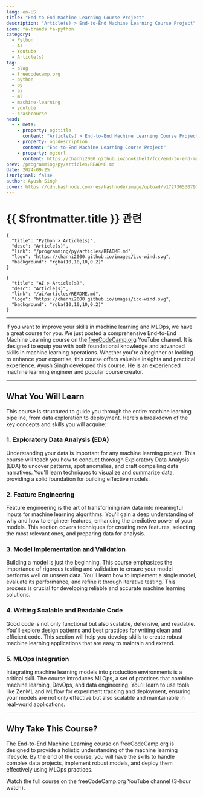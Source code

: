 ```yaml
---
lang: en-US
title: "End-to-End Machine Learning Course Project"
description: "Article(s) > End-to-End Machine Learning Course Project"
icon: fa-brands fa-python
category: 
  - Python
  - AI
  - Youtube
  - Article(s)
tag: 
  - blog
  - freecodecamp.org
  - python
  - py
  - ai
  - ml
  - machine-learning
  - youtube
  - crashcourse
head:
  - - meta:
    - property: og:title
      content: "Article(s) > End-to-End Machine Learning Course Project"
    - property: og:description
      content: "End-to-End Machine Learning Course Project"
    - property: og:url
      content: https://chanhi2000.github.io/bookshelf/fcc/end-to-end-machine-learning-course-project.html
prev: /programming/py/articles/README.md
date: 2024-09-25
isOriginal: false
author: Ayush Singh
cover: https://cdn.hashnode.com/res/hashnode/image/upload/v1727365307979/f9db317b-7a72-40e8-a805-6515692e6b1c.jpeg
---
```


# {{ $frontmatter.title }} 관련

```component VPCard
{
  "title": "Python > Article(s)",
  "desc": "Article(s)",
  "link": "/programming/py/articles/README.md",
  "logo": "https://chanhi2000.github.io/images/ico-wind.svg",
  "background": "rgba(10,10,10,0.2)"
}
```

```component VPCard
{
  "title": "AI > Article(s)",
  "desc": "Article(s)",
  "link": "/ai/articles/README.md",
  "logo": "https://chanhi2000.github.io/images/ico-wind.svg",
  "background": "rgba(10,10,10,0.2)"
}
```

---

<SiteInfo
  name="End-to-End Machine Learning Course Project"
  desc="If you want to improve your skills in machine learning and MLOps, we have a great course for you. We just posted a comprehensive End-to-End Machine Learning course on the freeCodeCamp.org YouTube channel. It is designed to equip you with both foundat..."
  url="https://freecodecamp.org/news/end-to-end-machine-learning-course-project/"
  logo="https://cdn.freecodecamp.org/universal/favicons/favicon.ico"
  preview="https://cdn.hashnode.com/res/hashnode/image/upload/v1727365307979/f9db317b-7a72-40e8-a805-6515692e6b1c.jpeg"/>

If you want to improve your skills in machine learning and MLOps, we have a great course for you. We just posted a comprehensive End-to-End Machine Learning course on the [<FontIcon icon="fa-brands fa-free-code-camp"/>freeCodeCamp.org](http://freeCodeCamp.org) YouTube channel. It is designed to equip you with both foundational knowledge and advanced skills in machine learning operations. Whether you're a beginner or looking to enhance your expertise, this course offers valuable insights and practical experience. Ayush Singh developed this course. He is an experienced machine learning engineer and popular course creator.

---

## What You Will Learn

This course is structured to guide you through the entire machine learning pipeline, from data exploration to deployment. Here’s a breakdown of the key concepts and skills you will acquire:

### 1. Exploratory Data Analysis (EDA)

Understanding your data is important for any machine learning project. This course will teach you how to conduct thorough Exploratory Data Analysis (EDA) to uncover patterns, spot anomalies, and craft compelling data narratives. You'll learn techniques to visualize and summarize data, providing a solid foundation for building effective models.

### 2. Feature Engineering

Feature engineering is the art of transforming raw data into meaningful inputs for machine learning algorithms. You'll gain a deep understanding of why and how to engineer features, enhancing the predictive power of your models. This section covers techniques for creating new features, selecting the most relevant ones, and preparing data for analysis.

### 3. Model Implementation and Validation

Building a model is just the beginning. This course emphasizes the importance of rigorous testing and validation to ensure your model performs well on unseen data. You'll learn how to implement a single model, evaluate its performance, and refine it through iterative testing. This process is crucial for developing reliable and accurate machine learning solutions.

### 4. Writing Scalable and Readable Code

Good code is not only functional but also scalable, defensive, and readable. You'll explore design patterns and best practices for writing clean and efficient code. This section will help you develop skills to create robust machine learning applications that are easy to maintain and extend.

### 5. MLOps Integration

Integrating machine learning models into production environments is a critical skill. The course introduces MLOps, a set of practices that combine machine learning, DevOps, and data engineering. You'll learn to use tools like ZenML and MLflow for experiment tracking and deployment, ensuring your models are not only effective but also scalable and maintainable in real-world applications.

---

## Why Take This Course?

The End-to-End Machine Learning course on freeCodeCamp.org is designed to provide a holistic understanding of the machine learning lifecycle. By the end of the course, you will have the skills to handle complex data projects, implement robust models, and deploy them effectively using MLOps practices.

Watch the full course on the freeCodeCamp.org YouTube channel (3-hour watch).

<VidStack src="youtube/o6vbe5G7xNo" />

